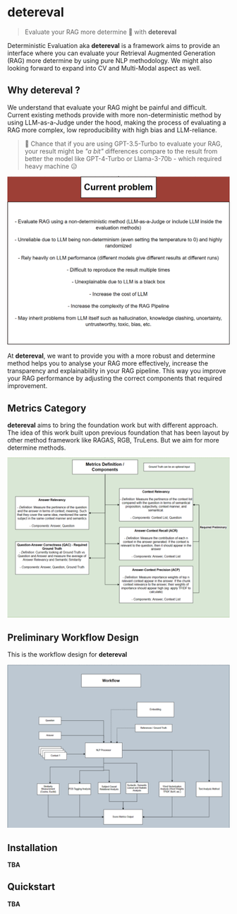 # detereval
> Evaluate your RAG more determine 📝 with __detereval__

Deterministic Evaluation aka __detereval__ is a framework aims to provide an interface where you can evaluate your Retrieval Augmented Generation (RAG) more determine by using pure NLP methodology. We might also looking forward to expand into CV and Multi-Modal aspect as well.

## Why __detereval__ ?

We understand that evaluate your RAG might be painful and difficult.  Current existing methods provide with more non-deterministic method by using LLM-as-a-Judge under the hood, making the process of evaluating a RAG more complex, low reproducibility with high bias and LLM-reliance.

> 🤫 Chance that if you are using GPT-3.5-Turbo to evaluate your RAG, your result might be _"a bit"_ differences compare to the result from better the model like GPT-4-Turbo or Llama-3-70b - which required heavy machine 😥

![image](images/problem.png)

At __detereval__, we want to provide you with a more robust and determine method helps you to analyse your RAG more effectively, increase the transparency and explainability in your RAG pipeline.
This way you improve your RAG performance by adjusting the correct components that required improvement.


## Metrics Category

__detereval__ aims to bring the foundation work but with different approach. The idea of this work built upon previous foundation that has been layout by other method framework like RAGAS, RGB, TruLens. But we aim for more determine methods.

![image](images/metrics_definition.png)

## Preliminary Workflow Design

This is the workflow design for __detereval__

![image](images/workflow.png)

## Installation

__TBA__

## Quickstart

__TBA__
